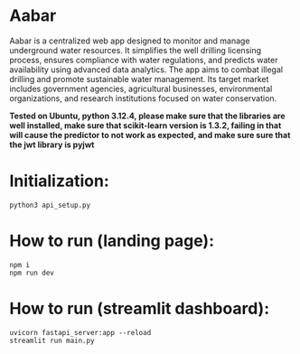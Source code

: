 # Aabar

Aabar is a centralized web app designed to monitor and manage underground water resources. It simplifies the well drilling licensing process, ensures compliance with water regulations, and predicts water availability using advanced data analytics. The app aims to combat illegal drilling and promote sustainable water management. Its target market includes government agencies, agricultural businesses, environmental organizations, and research institutions focused on water conservation. 

**Tested on Ubuntu, python 3.12.4, please make sure that the libraries are well installed, make sure that scikit-learn version is 1.3.2, failing in that will cause the predictor to not work as expected, and make sure sure that the jwt library is pyjwt**

# Initialization:
```
python3 api_setup.py
```
# How to run (landing page):

```
npm i
npm run dev
```
# How to run (streamlit dashboard):

```
uvicorn fastapi_server:app --reload
streamlit run main.py
```
